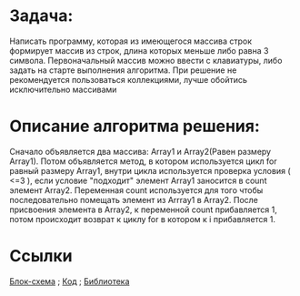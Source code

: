 # Задача:

Написать программу, которая из имеющегося массива строк формирует массив из строк, длина которых меньше либо равна 3 символа. Первоначальный массив можно ввести с клавиатуры, либо задать на старте выполнения алгоритма. При решение не рекомендуется пользоваться коллекциями, лучше обойтись исключительно массивами

# Описание алгоритма решения:

Сначало объявляется два массива: Array1 и Array2(Равен размеру Array1). Потом объявляется метод, в котором используется цикл for равный размеру Array1, внутри цикла используется проверка условия ( <=3 ), если условие "подходит" элемент Array1 заносится в count элемент Array2. Переменная count используется для того чтобы последовательно помещать элемент из Arrray1 в Array2. После присвоения элемента в Array2, к переменной count прибавляется 1, потом происходит возврат к циклу for в котором к i прибавляется 1.

# Ссылки

[Блок-схема](FinalVerificationWork/Scheme.drawio.png) ;
[Код](FinalVerificationWork/Program.cs) ;
[Библиотека](FinalVerificationWork/Library.cs)